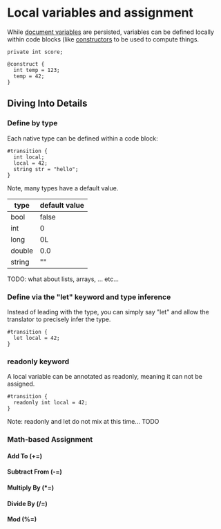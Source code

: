 # Local variables and assignment

While [document variables](./document.md) are persisted, variables can be defined locally within code blocks (like [constructors](static-policies-document-events.md) to be used to compute things. 

```adama
private int score;

@construct {  
  int temp = 123;
  temp = 42;
}
```

## Diving Into Details

### Define by type

Each native type can be defined within a code block:
```adama
#transition {
  int local;
  local = 42;
  string str = "hello";
}
```

Note, many types have a default value.

| type | default value |
| --- | --- |
| bool | false |
| int | 0 |
| long | 0L |
| double | 0.0 |
| string | "" |

TODO: what about lists, arrays, ... etc...

### Define via the "let" keyword and type inference

Instead of leading with the type, you can simply say "let" and allow the translator to precisely infer the type.

```adama
#transition {
  let local = 42;
}
```

### readonly keyword

A local variable can be annotated as readonly, meaning it can not be assigned.

```adama
#transition {
  readonly int local = 42;
}
```

Note: readonly and let do not mix at this time... TODO

### Math-based Assignment

#### Add To (+=)

#### Subtract From (-=)

#### Multiply By (\*=)

#### Divide By (/=)

#### Mod (%=)

